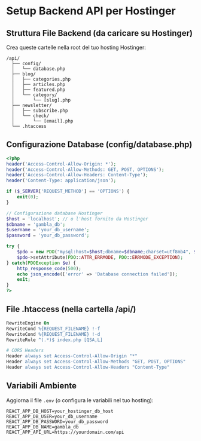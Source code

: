 
# Setup Backend API per Hostinger

## Struttura File Backend (da caricare su Hostinger)

Crea queste cartelle nella root del tuo hosting Hostinger:

```
/api/
  ├── config/
  │   └── database.php
  ├── blog/
  │   ├── categories.php
  │   ├── articles.php
  │   ├── featured.php
  │   └── category/
  │       └── [slug].php
  ├── newsletter/
  │   ├── subscribe.php
  │   └── check/
  │       └── [email].php
  └── .htaccess
```

## Configurazione Database (config/database.php)

```php
<?php
header('Access-Control-Allow-Origin: *');
header('Access-Control-Allow-Methods: GET, POST, OPTIONS');
header('Access-Control-Allow-Headers: Content-Type');
header('Content-Type: application/json');

if ($_SERVER['REQUEST_METHOD'] == 'OPTIONS') {
    exit(0);
}

// Configurazione database Hostinger
$host = 'localhost'; // o l'host fornito da Hostinger
$dbname = 'gambla_db';
$username = 'your_db_username';
$password = 'your_db_password';

try {
    $pdo = new PDO("mysql:host=$host;dbname=$dbname;charset=utf8mb4", $username, $password);
    $pdo->setAttribute(PDO::ATTR_ERRMODE, PDO::ERRMODE_EXCEPTION);
} catch(PDOException $e) {
    http_response_code(500);
    echo json_encode(['error' => 'Database connection failed']);
    exit;
}
?>
```

## File .htaccess (nella cartella /api/)

```apache
RewriteEngine On
RewriteCond %{REQUEST_FILENAME} !-f
RewriteCond %{REQUEST_FILENAME} !-d
RewriteRule ^(.*)$ index.php [QSA,L]

# CORS Headers
Header always set Access-Control-Allow-Origin "*"
Header always set Access-Control-Allow-Methods "GET, POST, OPTIONS"
Header always set Access-Control-Allow-Headers "Content-Type"
```

## Variabili Ambiente

Aggiorna il file `.env` (o configura le variabili nel tuo hosting):

```
REACT_APP_DB_HOST=your_hostinger_db_host
REACT_APP_DB_USER=your_db_username
REACT_APP_DB_PASSWORD=your_db_password
REACT_APP_DB_NAME=gambla_db
REACT_APP_API_URL=https://yourdomain.com/api
```
